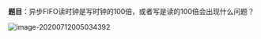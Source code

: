 **题目**：异步FIFO读时钟是写时钟的100倍，或者写是读的100倍会出现什么问题？

![image-20200712005034392](./pics/异步FIFO面试题_读写时钟差别很大.png)